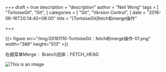 +++
draft = true
description = "description"
author = "Neil Wong"
tags = [
  "TortoiseGit",
  "Git",
]
categories = [
  "Git",
  "Version Control",
]
date = "2016-06-16T20:14:40+08:00"
title = "[TortoiseGit]fetch和merge操作"

+++

{{< figure src="/img/20161110-TortoiseGit：fetch和merge操作-01.png" width="388" height="513" >}}

右键菜单Merge：
Branch选择：FETCH_HEAD

![This is an image](/img/20161110-TortoiseGit：fetch和merge操作-02.png)
